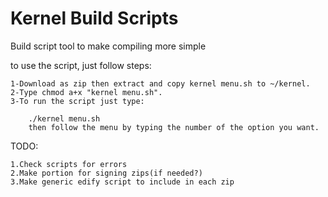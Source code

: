 Kernel Build Scripts
============

Build script tool to make compiling more simple

to use the script, just follow steps:

    1-Download as zip then extract and copy kernel menu.sh to ~/kernel.
    2-Type chmod a+x "kernel menu.sh".
    3-To run the script just type:
    
        ./kernel menu.sh
        then follow the menu by typing the number of the option you want.

TODO: 

    1.Check scripts for errors
    2.Make portion for signing zips(if needed?)
    3.Make generic edify script to include in each zip
